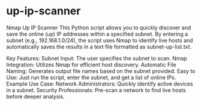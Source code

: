 # up-ip-scanner
Nmap Up IP Scanner
This Python script allows you to quickly discover and save the online (up) IP addresses within a specified subnet. By entering a subnet (e.g., 192.168.1.0/24), the script uses Nmap to identify live hosts and automatically saves the results in a text file formatted as subnet-up-list.txt.

Key Features:
Subnet Input: The user specifies the subnet to scan.
Nmap Integration: Utilizes Nmap for efficient host discovery.
Automatic File Naming: Generates output file names based on the subnet provided.
Easy to Use: Just run the script, enter the subnet, and get a list of online IPs.
Example Use Case:
Network Administrators: Quickly identify active devices in a subnet.
Security Professionals: Pre-scan a network to find live hosts before deeper analysis.
